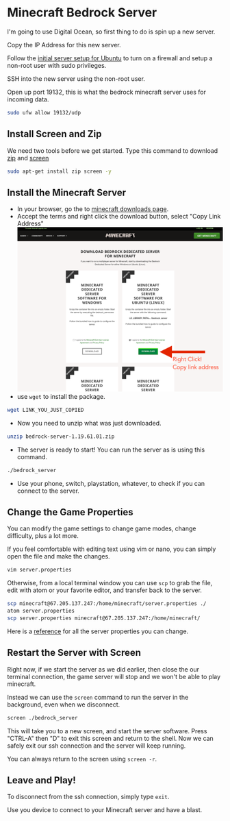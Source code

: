 # Minecraft Bedrock Server
I'm going to use Digital Ocean, so first thing to do is spin up a new server. 

Copy the IP Address for this new server.

Follow the [initial server setup for Ubuntu](https://www.digitalocean.com/community/tutorials/initial-server-setup-with-ubuntu-22-04) to turn on a firewall and setup a non-root user with sudo privileges.

SSH into the new server using the non-root user.

Open up port 19132, this is what the bedrock minecraft server uses for incoming data.
```bash
sudo ufw allow 19132/udp
```
 
## Install Screen and Zip
We need two tools before we get started. Type this command to download [zip](https://linux.die.net/man/1/zip) and [screen](https://linux.die.net/man/1/screen)
```bash
sudo apt-get install zip screen -y
```


## Install the Minecraft Server
- In your browser, go the to [minecraft downloads page](https://www.minecraft.net/en-us/download/server/bedrock).
- Accept the terms and right click the download button, select "Copy Link Address"
![download screen](download.png)
- use `wget` to install the package.
```bash
wget LINK_YOU_JUST_COPIED
```
- Now you need to unzip what was just downloaded.
```bash
unzip bedrock-server-1.19.61.01.zip
```
- The server is ready to start! You can run the server as is using this command.
```bash
./bedrock_server
```
- Use your phone, switch, playstation, whatever, to check if you can connect to the server.

## Change the Game Properties
You can modify the game settings to change game modes, change difficulty, plus a lot more. 

If you feel comfortable with editing text using vim or nano, you can simply open the file and make the changes.
```bash
vim server.properties
```

Otherwise, from a local terminal window you can use `scp` to grab the file, edit with atom or your favorite editor, and transfer back to the server.

```bash
scp minecraft@67.205.137.247:/home/minecraft/server.properties ./
atom server.properties
scp server.properties minecraft@67.205.137.247:/home/minecraft/
```

Here is a [reference](https://minecraft.fandom.com/wiki/Server.properties#Bedrock_Edition) for all the server properties you can change.

## Restart the Server with Screen
Right now, if we start the server as we did earlier, then close the our terminal connection, the game server will stop and we won't be able to play minecraft. 

Instead we can use the `screen` command to run the server in the background, even when we disconnect.

```bash
screen ./bedrock_server
```

This will take you to a new screen, and start the server software. Press "CTRL-A" then "D" to exit this screen and return to the shell. Now we can safely exit our ssh connection and the server will keep running.

You can always return to the screen using `screen -r`.

## Leave and Play!
To disconnect from the ssh connection, simply type `exit`.

Use you device to connect to your Minecraft server and have a blast.

 
 
